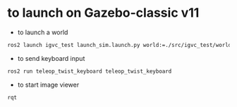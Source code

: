 # to launch on Gazebo-classic v11

 - to launch a world
 ```bash
ros2 launch igvc_test launch_sim.launch.py world:=./src/igvc_test/worlds/obstacles.world

```

 - to send keyboard input
```bash
ros2 run teleop_twist_keyboard teleop_twist_keyboard
```

 - to start image viewer
 ```bash
rqt
```

